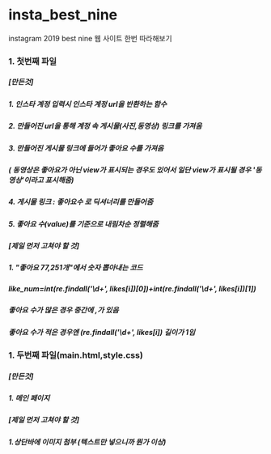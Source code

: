 # insta_best_nine
instagram 2019 best nine 웹 사이트 한번 따라해보기

### 1. 첫번째 파일
##### [만든것]
##### 1.  인스타 계정 입력시 인스타 계정  url을 반환하는 함수
##### 2.  만들어진 url을 통해 계정 속 게시물(사진,동영상) 링크를 가져옴
##### 3.  만들어진 게시물 링크에 들어가 좋아요 수를 가져옴 
#####      ( 동영상은 좋아요가 아닌 view가 표시되는 경우도 있어서 일단 view가 표시될 경우 '동영상'이라고 표시해줌)
##### 4.  게시물 링크  : 좋아요수 로 딕셔너리를 만들어줌
##### 5.  좋아요 수(value)를 기준으로 내림차순 정렬해줌
##### 
##### 
##### [제일 먼저 고쳐야 할 것]
##### 1. "좋아요 77,251개"에서 숫자 뽑아내는 코드
#####     like_num=int(re.findall('\d+', likes[i])[0])+int(re.findall('\d+', likes[i])[1])  
#####     좋아요 수가 많은 경우 중간에 ,가 있음
#####     좋아요 수가 적은 경우엔 (re.findall('\d+', likes[i]) 길이가 1임
###
### 1. 두번째 파일(main.html,style.css)
##### [만든것]
##### 1. 메인 페이지 
##### 
##### 
##### [제일 먼저 고쳐야 할 것]
##### 1.상단바에 이미지 첨부 (텍스트만 넣으니까 뭔가 이상)


